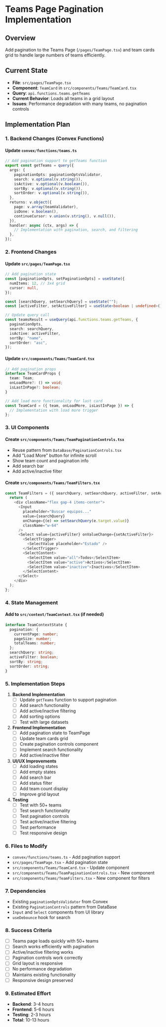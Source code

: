 # Teams Page Pagination Implementation

## Overview
Add pagination to the Teams Page (`/pages/TeamPage.tsx`) and team cards grid to handle large numbers of teams efficiently.

## Current State
- **File**: `src/pages/TeamPage.tsx`
- **Component**: `TeamCard` in `src/components/Teams/TeamCard.tsx`
- **Query**: `api.functions.teams.getTeams`
- **Current Behavior**: Loads all teams in a grid layout
- **Issues**: Performance degradation with many teams, no pagination controls

## Implementation Plan

### 1. Backend Changes (Convex Functions)

#### Update `convex/functions/teams.ts`
```typescript
// Add pagination support to getTeams function
export const getTeams = query({
  args: {
    paginationOpts: paginationOptsValidator,
    search: v.optional(v.string()),
    isActive: v.optional(v.boolean()),
    sortBy: v.optional(v.string()),
    sortOrder: v.optional(v.string()),
  },
  returns: v.object({
    page: v.array(teamValidator),
    isDone: v.boolean(),
    continueCursor: v.union(v.string(), v.null()),
  }),
  handler: async (ctx, args) => {
    // Implementation with pagination, search, and filtering
  },
});
```

### 2. Frontend Changes

#### Update `src/pages/TeamPage.tsx`
```typescript
// Add pagination state
const [paginationOpts, setPaginationOpts] = useState({
  numItems: 12, // 3x4 grid
  cursor: null,
});

const [searchQuery, setSearchQuery] = useState("");
const [activeFilter, setActiveFilter] = useState<boolean | undefined>();

// Update query call
const teamsResult = useQuery(api.functions.teams.getTeams, {
  paginationOpts,
  search: searchQuery,
  isActive: activeFilter,
  sortBy: "name",
  sortOrder: "asc",
});
```

#### Update `src/components/Teams/TeamCard.tsx`
```typescript
// Add pagination props
interface TeamCardProps {
  team: Team;
  onLoadMore?: () => void;
  isLastInPage?: boolean;
}

// Add load more functionality for last card
const TeamCard = ({ team, onLoadMore, isLastInPage }) => {
  // Implementation with load more trigger
};
```

### 3. UI Components

#### Create `src/components/Teams/TeamPaginationControls.tsx`
- Reuse pattern from `DataBase/PaginationControls.tsx`
- Add "Load More" button for infinite scroll
- Show team count and pagination info
- Add search bar
- Add active/inactive filter

#### Create `src/components/Teams/TeamFilters.tsx`
```typescript
const TeamFilters = ({ searchQuery, setSearchQuery, activeFilter, setActiveFilter }) => {
  return (
    <div className="flex gap-4 items-center">
      <Input
        placeholder="Buscar equipos..."
        value={searchQuery}
        onChange={(e) => setSearchQuery(e.target.value)}
        className="w-64"
      />
      <Select value={activeFilter} onValueChange={setActiveFilter}>
        <SelectTrigger>
          <SelectValue placeholder="Estado" />
        </SelectTrigger>
        <SelectContent>
          <SelectItem value="all">Todos</SelectItem>
          <SelectItem value="active">Activos</SelectItem>
          <SelectItem value="inactive">Inactivos</SelectItem>
        </SelectContent>
      </Select>
    </div>
  );
};
```

### 4. State Management

#### Add to `src/context/TeamContext.tsx` (if needed)
```typescript
interface TeamContextState {
  pagination: {
    currentPage: number;
    pageSize: number;
    totalTeams: number;
  };
  searchQuery: string;
  activeFilter: boolean;
  sortBy: string;
  sortOrder: string;
}
```

### 5. Implementation Steps

1. **Backend Implementation**
   - [ ] Update `getTeams` function to support pagination
   - [ ] Add search functionality
   - [ ] Add active/inactive filtering
   - [ ] Add sorting options
   - [ ] Test with large datasets

2. **Frontend Implementation**
   - [ ] Add pagination state to TeamPage
   - [ ] Update team cards grid
   - [ ] Create pagination controls component
   - [ ] Implement search functionality
   - [ ] Add active/inactive filter

3. **UI/UX Improvements**
   - [ ] Add loading states
   - [ ] Add empty states
   - [ ] Add search bar
   - [ ] Add status filter
   - [ ] Add team count display
   - [ ] Improve grid layout

4. **Testing**
   - [ ] Test with 50+ teams
   - [ ] Test search functionality
   - [ ] Test pagination controls
   - [ ] Test active/inactive filtering
   - [ ] Test performance
   - [ ] Test responsive design

### 6. Files to Modify

- `convex/functions/teams.ts` - Add pagination support
- `src/pages/TeamPage.tsx` - Add pagination state
- `src/components/Teams/TeamCard.tsx` - Update component
- `src/components/Teams/TeamPaginationControls.tsx` - New component
- `src/components/Teams/TeamFilters.tsx` - New component for filters

### 7. Dependencies

- Existing `paginationOptsValidator` from Convex
- Existing `PaginationControls` pattern from DataBase
- `Input` and `Select` components from UI library
- `useDebounce` hook for search

### 8. Success Criteria

- [ ] Teams page loads quickly with 50+ teams
- [ ] Search works efficiently with pagination
- [ ] Active/inactive filtering works
- [ ] Pagination controls work correctly
- [ ] Grid layout is responsive
- [ ] No performance degradation
- [ ] Maintains existing functionality
- [ ] Responsive design preserved

### 9. Estimated Effort

- **Backend**: 3-4 hours
- **Frontend**: 5-6 hours
- **Testing**: 2-3 hours
- **Total**: 10-13 hours
